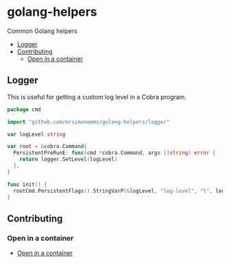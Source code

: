 # golang-helpers

Common Golang helpers

<!-- toc -->

* [Logger](#logger)
* [Contributing](#contributing)
  * [Open in a container](#open-in-a-container)

<!-- Regenerate with "pre-commit run -a markdown-toc" -->

<!-- tocstop -->

## Logger

This is useful for getting a custom log level in a Cobra program.

```go
package cmd

import "github.com/mrsimonemms/golang-helpers/logger"

var logLevel string

var root = &cobra.Command{
  PersistentPreRunE: func(cmd *cobra.Command, args []string) error {
    return logger.SetLevel(logLevel)
  },
}

func init() {
  rootCmd.PersistentFlags().StringVarP(&logLevel, "log-level", "l", logrus.InfoLevel.String(), fmt.Sprintf("log level: %s", logger.GetAllLevels()))
}
```

## Contributing

### Open in a container

* [Open in a container](https://code.visualstudio.com/docs/devcontainers/containers)
